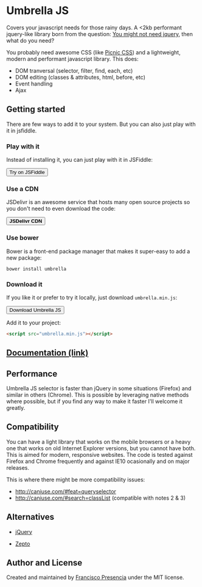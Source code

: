 # Umbrella JS

Covers your javascript needs for those rainy days. A <2kb performant jquery-like library born from the question: [You might not need jquery](http://youmightnotneedjquery.com/), then what do you need?

You probably need awesome CSS (like [Picnic CSS](http://picnicss.com/)) and a lightweight, modern and performant javascript library. This does:

- DOM tranversal (selector, filter, find, each, etc)
- DOM editing (classes & attributes, html, before, etc)
- Event handling
- Ajax


## Getting started

There are few ways to add it to your system. But you can also just play with it in jsfiddle.

### Play with it

Instead of installing it, you can just play with it in JSFiddle:

[<button class="icon-jsfiddle">Try on JSFiddle</button>](https://jsfiddle.net/franciscop/mwpcqddj/)



### Use a CDN

JSDelivr is an awesome service that hosts many open source projects so you don't need to even download the code:

[<button class="icon-link">**JSDelivr CDN**</button>](http://www.jsdelivr.com/projects/umbrella)


### Use bower

Bower is a front-end package manager that makes it super-easy to add a new package:

```
bower install umbrella
```


### Download it

If you like it or prefer to try it locally, just download `umbrella.min.js`:

[<button class="icon-download">Download Umbrella JS</button>](https://raw.githubusercontent.com/umbrellajs/umbrella/master/umbrella.min.js)

Add it to your project:

```html
<script src="umbrella.min.js"></script>
```




## [Documentation (link)](documentation.md)


## Performance

Umbrella JS selector is faster than jQuery in some situations (Firefox) and similar in others (Chrome). This is possible by leveraging native methods where possible, but if you find any way to make it faster I'll welcome it greatly.


## Compatibility

You can have a light library that works on the mobile browsers or a heavy one that works on old Internet Explorer versions, but you cannot have both. This is aimed for modern, responsive websites. The code is tested against Firefox and Chrome frequently and against IE10 ocasionally and on major releases.

This is where there might be more compatibility issues:
- http://caniuse.com/#feat=queryselector
- http://caniuse.com/#search=classList (compatible with notes 2 & 3)


## Alternatives

- [jQuery](https://jquery.com/)

- [Zepto](http://zeptojs.com/) 


## Author and License

Created and maintained by [Francisco Presencia](https://github.com/FranciscoP) under the MIT license.